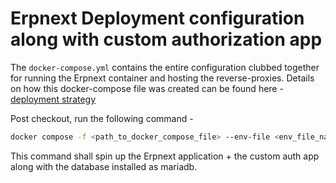 # Erpnext Deployment configuration along with custom authorization app

The ```docker-compose.yml``` contains the entire configuration clubbed together for running the Erpnext container and hosting the reverse-proxies. Details on how this docker-compose file was created can be found here - 
[deployment strategy](https://forceforgood.atlassian.net/wiki/spaces/IF2LII029/pages/3524722824/ErpNext+Deployment+Maintenance+Strategy)


Post checkout, run the following command -

```bash
docker compose -f <path_to_docker_compose_file> --env-file <env_file_name> --project-name <project_name> up -d
```

This command shall spin up the Erpnext application + the custom auth app along with the database installed as mariadb.